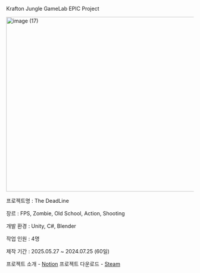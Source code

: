 Krafton Jungle GameLab EPIC Project

<img width="994" height="470" alt="image (17)" src="https://github.com/user-attachments/assets/2e41c1c6-c975-4541-8c26-148c70fee18a" />

프로젝트명 : The DeadLine

장르 : FPS, Zombie, Old School, Action, Shooting

개발 환경 : Unity, C#, Blender

작업 인원 : 4명

제작 기간 : 2025.05.27 ~ 2024.07.25 (60일)


프로젝트 소개 - [Notion](https://foxdaniel0813.notion.site/The-DeadLine-24bffa670d26809b9eaad80c76e427f3?source=copy_link)
프로젝트 다운로드 - [Steam](https://store.steampowered.com/app/3827830/The_DeadLine/)
